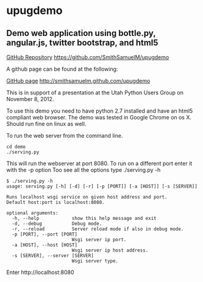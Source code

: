 upugdemo
========

Demo web application using bottle.py, angular.js, twitter bootstrap, and html5
------------------------------------------------------------------------
[GitHub Repository](https://github.com/SmithSamuelM/upugdemo "Repository Link")
https://github.com/SmithSamuelM/upugdemo


A github page can be found at the following:

[GitHub page](http://smithsamuelm.github.com/upugdemo "GitHub Page")
http://smithsamuelm.github.com/upugdemo

This is in support of a presentation at the Utah Python Users Group on November 8, 2012.

To use this demo you need to have python 2.7 installed and have an html5 compliant web browser. The demo was tested in Google Chrome on os X. Should
run fine on linux as well. 

To run the web server from the command line.  

    cd demo
    ./serving.py

This will run the webserver at port 8080.
To run on a different port enter it with the -p option
Too see all the options type
    ./serving.py -h

    $ ./serving.py -h
    usage: serving.py [-h] [-d] [-r] [-p [PORT]] [-a [HOST]] [-s [SERVER]]
    
    Runs localhost wsgi service on given host address and port. 
    Default host:port is localhost:8080.
    
    optional arguments:
      -h, --help            show this help message and exit
      -d, --debug           Debug mode.
      -r, --reload          Server reload mode if also in debug mode.
      -p [PORT], --port [PORT]
                            Wsgi server ip port.
      -a [HOST], --host [HOST]
                            Wsgi server ip host address.
      -s [SERVER], --server [SERVER]
                            Wsgi server type.

Enter
    http://localhost:8080 

